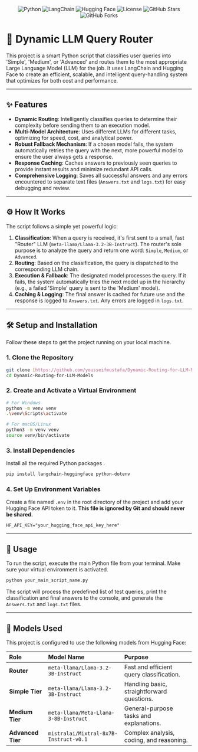 <div align="center">

![Python](https://img.shields.io/badge/Python-3.9+-blue?style=for-the-badge&logo=python)
![LangChain](https://img.shields.io/badge/LangChain-⚡️-f59e0b?style=for-the-badge)
![Hugging Face](https://img.shields.io/badge/🤗%20Hugging%20Face-Models-yellow?style=for-the-badge)
![License](https://img.shields.io/github/license/yousseifmustafa/Dynamic-Routing-for-LLM-Models?style=for-the-badge)
![GitHub Stars](https://img.shields.io/github/stars/yousseifmustafa/Dynamic-Routing-for-LLM-Models?style=social)
![GitHub Forks](https://img.shields.io/github/forks/yousseifmustafa/Dynamic-Routing-for-LLM-Models?style=social)

</div>



# 🧠 Dynamic LLM Query Router

This project is a smart Python script that classifies user queries into 'Simple', 'Medium', or 'Advanced' and routes them to the most appropriate Large Language Model (LLM) for the job. It uses LangChain and Hugging Face to create an efficient, scalable, and intelligent query-handling system that optimizes for both cost and performance.

---

## ✨ Features

-   **Dynamic Routing**: Intelligently classifies queries to determine their complexity before sending them to an execution model.
-   **Multi-Model Architecture**: Uses different LLMs for different tasks, optimizing for speed, cost, and analytical power.
-   **Robust Fallback Mechanism**: If a chosen model fails, the system automatically retries the query with the next, more powerful model to ensure the user always gets a response.
-   **Response Caching**: Caches answers to previously seen queries to provide instant results and minimize redundant API calls.
-   **Comprehensive Logging**: Saves all successful answers and any errors encountered to separate text files (`Answers.txt` and `logs.txt`) for easy debugging and review.

---

## ⚙️ How It Works

The script follows a simple yet powerful logic:


1.  **Classification**: When a query is received, it's first sent to a small, fast "Router" LLM (`meta-llama/Llama-3.2-3B-Instruct`). The router's sole purpose is to analyze the query and return one word: `Simple`, `Medium`, or `Advanced`.
2.  **Routing**: Based on the classification, the query is dispatched to the corresponding LLM chain.
3.  **Execution & Fallback**: The designated model processes the query. If it fails, the system automatically tries the next model up in the hierarchy (e.g., a failed 'Simple' query is sent to the 'Medium' model).
4.  **Caching & Logging**: The final answer is cached for future use and the response is logged to `Answers.txt`. Any errors are logged in `logs.txt`.

---

## 🛠️ Setup and Installation

Follow these steps to get the project running on your local machine.

### 1. Clone the Repository
```bash
git clone [https://github.com/yousseifmustafa/Dynamic-Routing-for-LLM-Models.git](https://github.com/yousseifmustafa/Dynamic-Routing-for-LLM-Models.git)
cd Dynamic-Routing-for-LLM-Models
```

### 2. Create and Activate a Virtual Environment
```bash
# For Windows
python -m venv venv
.\venv\Scripts\activate

# For macOS/Linux
python3 -m venv venv
source venv/bin/activate
```

### 3. Install Dependencies
Install all the required Python packages .
```bash
pip install langchain-huggingface python-dotenv

```

### 4. Set Up Environment Variables
Create a file named `.env` in the root directory of the project and add your Hugging Face API token to it. **This file is ignored by Git and should never be shared.**
```
HF_API_KEY="your_hugging_face_api_key_here"
```

---

## 🚀 Usage

To run the script, execute the main Python file from your terminal. Make sure your virtual environment is activated.

```bash
python your_main_script_name.py
```

The script will process the predefined list of test queries, print the classification and final answers to the console, and generate the `Answers.txt` and `logs.txt` files.

---

## 🤖 Models Used

This project is configured to use the following models from Hugging Face:

| Role           | Model Name                               | Purpose                                     |
| :------------- | :--------------------------------------- | :------------------------------------------ |
| **Router** | `meta-llama/Llama-3.2-3B-Instruct`       | Fast and efficient query classification.    |
| **Simple Tier**| `meta-llama/Llama-3.2-3B-Instruct`       | Handling basic, straightforward questions.  |
| **Medium Tier**| `meta-llama/Meta-Llama-3-8B-Instruct`    | General-purpose tasks and explanations.     |
| **Advanced Tier**| `mistralai/Mixtral-8x7B-Instruct-v0.1`   | Complex analysis, coding, and reasoning.    |
